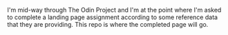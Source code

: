I'm mid-way through The Odin Project and I'm at the point where I'm asked to complete a landing page assignment according to some reference data that they are providing. This repo is where the completed page will go.